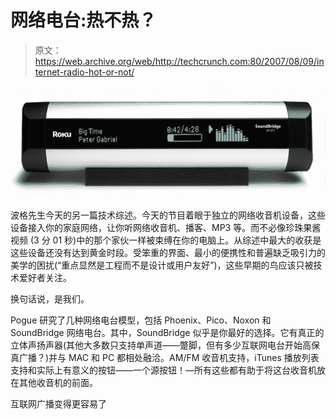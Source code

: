 # 网络电台:热不热？

> 原文：<https://web.archive.org/web/http://techcrunch.com:80/2007/08/09/internet-radio-hot-or-not/>

[![soundbridgepvd.jpg](img/c4e5d584b5195d47143868e18ad23151.png)](https://web.archive.org/web/20150924070745/http://tctechcrunch2011.files.wordpress.com/2007/08/soundbridgepvd.jpg "soundbridgepvd.jpg")

波格先生今天的另一篇技术综述。今天的节目着眼于独立的网络收音机设备，这些设备接入你的家庭网络，让你听网络收音机、播客、MP3 等。而不必像珍珠果酱视频 (3 分 01 秒)中的那个家伙一样被束缚在你的电脑上。从综述中最大的收获是这些设备还没有达到黄金时段。受笨重的界面、最小的便携性和普遍缺乏吸引力的美学的困扰(“重点显然是工程而不是设计或用户友好”)，这些早期的鸟应该只被技术爱好者关注。

换句话说，是我们。

Pogue 研究了几种网络电台模型，包括 Phoenix、Pico、Noxon 和 SoundBridge 网络电台。其中，SoundBridge 似乎是你最好的选择。它有真正的立体声扬声器(其他大多数只支持单声道——蹩脚，但有多少互联网电台开始高保真广播？)并与 MAC 和 PC 都相处融洽。AM/FM 收音机支持，iTunes 播放列表支持和实际上有意义的按钮——一个源按钮！—所有这些都有助于将这台收音机放在其他收音机的前面。

互联网广播变得更容易了